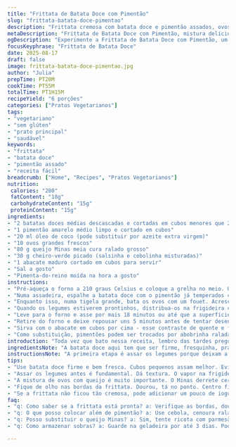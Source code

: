 ```yaml
---
title: "Frittata de Batata Doce com Pimentão"
slug: "frittata-batata-doce-pimentao"
description: "Frittata cremosa com batata doce e pimentão assados, ovos batidos com queijo Minas meia cura e cheiro-verde. Uma mistura de texturas entre o adocicado da batata e o defumado do pimentão assado. Ideal para vegetarianos, sem glúten e sem castanhas, fácil de preparar e adaptar. Tem toques de abacate para frescor e cremosidade na finalização."
metaDescription: "Frittata de Batata Doce com Pimentão, mistura deliciosa e cremosa, ideal para vegetarianos e sem glúten, perfeita para qualquer refeição."
ogDescription: "Experimente a Frittata de Batata Doce com Pimentão, um prato saboroso que combina texturas e aromas, ideal para aproveitar os ingredientes da despensa."
focusKeyphrase: "Frittata de Batata Doce"
date: 2025-08-17
draft: false
image: frittata-batata-doce-pimentao.jpg
author: "Julia"
prepTime: PT20M
cookTime: PT55M
totalTime: PT1H15M
recipeYield: "6 porções"
categories: ["Pratos Vegetarianos"]
tags:
- "vegetariano"
- "sem glúten"
- "prato principal"
- "saudável"
keywords:
- "frittata"
- "batata doce"
- "pimentão assado"
- "receita fácil"
breadcrumb: ["Home", "Recipes", "Pratos Vegetarianos"]
nutrition: 
 calories: "280"
 fatContent: "18g"
 carbohydrateContent: "15g"
 proteinContent: "15g"
ingredients:
- "2 batatas doces médias descascadas e cortadas em cubos menores que 2 cm"
- "1 pimentão amarelo médio limpo e cortado em cubos"
- "20 ml óleo de coco (pode substituir por azeite extra virgem)"
- "10 ovos grandes frescos"
- "80 g queijo Minas meia cura ralado grosso"
- "30 g cheiro-verde picado (salsinha e cebolinha misturadas)"
- "1 abacate maduro cortado em cubos para servir"
- "Sal a gosto"
- "Pimenta-do-reino moída na hora a gosto"
instructions:
- "Pré-aqueça o forno a 210 graus Celsius e coloque a grelha no meio. Use uma frigideira de ferro fundido ou uma antiaderente de até 26 cm, unte generosamente com manteiga ou manteiga clarificada para resistência ao calor sem queimar."
- "Numa assadeira, espalhe a batata doce com o pimentão já temperados com o óleo de coco, sal e pimenta. Mexa bem pra envolver tudo. O óleo de coco vai dar uma leve crocância diferente do azeite comum, experimente. Leve para assar por 25 minutos mexendo na metade da cocção pra não grudar e para dourar os legumes uniformemente. Eles vão começar a ficar macios com pontas levemente douradas, sinal que chegou a hora de parar."
- "Enquanto isso, numa tigela grande, bata os ovos com um fouet. Acrescente o queijo Minas meia cura ralado, que vai derreter com o calor da frittata mas sem ficar oleoso como queijos maturados fortes. Invista no cheiro-verde picado na hora para dar um aroma fresco e não cozinhar demais."
- "Quando os legumes estiverem prontinhos, distribua-os na frigideira com cuidado para não deixar áreas vazias. Despeje a mistura de ovos sobre os legumes e pressione levemente com uma espátula para que os sabores se misturem. Salpique um pouco mais de pimenta se gostar mais picante. Nada de exagerar no sal aqui, o queijo dá sabor suficiente."
- "Leve para o forno e asse por mais 18 minutos ou até que a superfície esteja firme, levemente dourada nas bordas e o centro consistente - dá pra testar com um palito fino ou cutucar levemente para sentir. Não deixe passar! Frittata ressecada perde a maciez que faz toda a graça."
- "Retire do forno e deixe repousar uns 5 minutos antes de tentar desenformar. Use uma espátula para ajudar a soltar nas bordas. Visualize uma camada macia, um pouco firme, mas ainda cremosa no centro."
- "Sirva com o abacate em cubos por cima - esse contraste de quente e frio, cremosidade e textura mais firme funciona muito bem. Decore com mais cheiro-verde para aquele toque verde vibrante."
- "Como substituição, pimentões podem ser trocados por abobrinha ralada e levemente espremida - rende textura diferente, mas igualmente saborosa. Para quem não tem queijo Minas, ricota fresca reduzida com um pouco de parmesão ralado pode funcionar; só evite queijos muito secos ou muito fedidos que deixam o sabor pesado."
introduction: "Toda vez que bato nessa receita, lembro das tardes preguiçosas na casa da minha avó no interior, onde a cozinha cheirava batata doce assada e cheiro-verde fresco picado. A combinação entre a doçura da batata, o perfume do alho-poró e o suave sabor do queijo Minas transforma qualquer refeição simples em um aconchego. A frittata, embora tradicionalmente italiana, ganha um twist brasileiro com a batata doce e o uso do queijo que temos à mão. Cozinhar assim é se conectar com o que temos na despensa, deixando o improviso fluir e o sabor guiar a mão. Surpreendente notar como um prato com ingredientes tão simples entrega tanta textura e aroma enquanto assa. O segredo está no cuidado de assar os legumes primeiro, trabalho que vale cada minuto, deixando a textura perfeita e acentuando o sabor naturalmente adocicado. Misturar com ovos e queijo é só coroar. Finalizar com abacate traz um frescor que equilibra, criando uma harmonia rara. Não tem segredo, só tempo e observação."
ingredientsNote: "A batata doce aqui tem que ser firme, fresquinha, pra não virar uma papa quando assada. Cubos maiores demoram a cozinhar, mas os pequenos passam do ponto rápido e drenam textura. Pimentão vermelho pode ser substituído por amarelo ou até mesmo cenoura ralada para variar o sabor - só cuide para ajustar o tempo pois cenoura demora mais no forno. Use óleo de coco para dar um toque levemente adocicado e textura crocante - azeite funciona, mas muda o perfil. Queijo Minas meia cura é a estrela da textura. Se não tiver, use queijo fresco cremoso com parmesão ralado para garantir sabor sem perder a leveza. Cheiro-verde fresco é essencial; não use seco. Abacate por cima pode ser trocado por creme azedo ou até iogurte natural. E nunca economize sal na hora de temperar os legumes pro forno; é ali que começam os sabores. Temperatura do forno alta e tempo de cocção só de referência; observe cor, cheiro e textura. Com prática, você identifica exatamente o ponto. E nada de pressa - esse é prato que pede calma."
instructionsNote: "A primeira etapa é assar os legumes porque deixam a frittata muito mais complexa. O vapor do excesso de água dos legumes cozinhando direto na frigideira dá textura borrachuda. A assadeira tem que ser antiaderente ou forrada para facilitar na hora de mexer. Misturar os ovos com o queijo ralado garante liga e umidade; queijo cremoso aconselho escorrer antes para evitar que o fundo fique água. A escolha da frigideira é crucial: use uma que vá ao forno e tem boa distribuição de calor, como ferro fundido - se não, a frittata pode cozinhar demais por baixo e continuar crua no centro. Após colocar os ovos, mexa nada, só distribua, isso evita que fique quebradiça. Retirar a frittata e deixá-la descansar evita que quebre na hora de cortar. A textura certa é indicativo visual: bordas começando a dourar, centro firme porém não seco. Finalize com o abacate gelado que contrasta com a massa quente - isso eleva a simplicidade do prato ao sabor maduro. Se quiser, um toque de pimenta-do-reino moída na hora pronta antes de servir, vai bem, sem precisar de pimenta em pó com capacidade de apagar os sabores."
tips:
- "Use batata doce firme e bem fresca. Cubos pequenos assam melhor. Evite os grandes que ficam duros. O pimentão pode ser amarelo, mistura cores. Se não tiver pimentão, use abobrinha ralada. Mas esprema bem a água antes."
- "Assar os legumes antes é fundamental. Dá textura. O vapor na frigideira cria uma frittata borrachuda. Mas se assar, ganha complexidade e crocância. Pode ser uma frigideira antiaderente, mas se tiver ferro fundido, melhor. Aquece por igual."
- "A mistura de ovos com queijo é muito importante. O Minas derrete certo, sustenta a textura. Se não tiver, tente ricota, não tão seca. Mas evite queijos muito fortes, pode pesar o sabor. O toque do abacate no final equilibra o prato."
- "Fique de olho nas bordas da frittata. Dourou, tá no ponto. Centro firme mas não seco. Se deixar muito tempo, resseca. Tem que desenformar com cuidado, a espátula ajuda. Espera uns minutos antes de cortar."
- "Se a frittata não ficou tão cremosa, pode adicionar um pouco de iogurte em cima ao servir. Mistura bem com os sabores. Uma pitada de pimenta-do-reino fresca também ajuda a realçar. Isso é importante, mas sem exagerar."
faq:
- "q: Como saber se a frittata está pronta? a: Verifique as bordas, dourou, fica firme. Centro um pouco mole, mas não escorrendo. Espete com palito para testar."
- "q: O que posso colocar além de pimentão? a: Use cebola, cenoura ralada. Mas cenoura pode demorar mais no forno. Abobrinha é ótima, tira o excesso de água."
- "q: Posso substituir o queijo Minas? a: Sim, tente ricota com parmesão. Mas não use queijos muito secos, ou o gosto fica intenso demais. Importante manter a leveza."
- "q: Como armazenar sobras? a: Guarde na geladeira por até 3 dias. Pode esquentar no micro-ondas, mas fica um pouco seco. Melhor em forno, resgata a textura."

---
```

